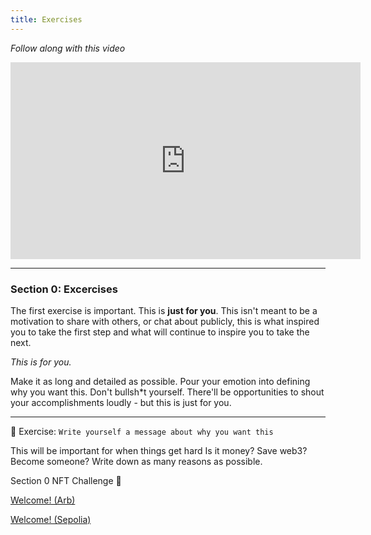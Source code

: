 ```yaml
---
title: Exercises
---
```


_Follow along with this video_

<iframe width="560" height="315" src="https://www.youtube.com/embed/DaNiFAbLiZI?si=FHHTSbRIZR19q94a" title="YouTube video player" frameborder="0" allow="accelerometer; autoplay; clipboard-write; encrypted-media; gyroscope; picture-in-picture; web-share" allowfullscreen></iframe>

---

### Section 0: Excercises

The first exercise is important. This is **just for you**. This isn't meant to be a motivation to share with others, or chat about publicly, this is what inspired you to take the first step and what will continue to inspire you to take the next.

_This is for you._

Make it as long and detailed as possible. Pour your emotion into defining why you want this. Don't bullsh\*t yourself. There'll be opportunities to shout your accomplishments loudly - but this is just for you.

---

🎯 Exercise: `Write yourself a message about why you want this`

This will be important for when things get hard
Is it money? Save web3? Become someone?
Write down as many reasons as possible.

Section 0 NFT Challenge 👀

[Welcome! (Arb)](https://arbiscan.io/address/0xf923431da74ecc873c4d641fbdfa2564baafca9f#code)

[Welcome! (Sepolia)](https://sepolia.etherscan.io/address/0x39338138414df90ec67dc2ee046ab78bcd4f56d9)
